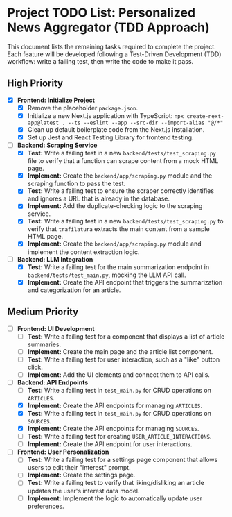 # Project TODO List: Personalized News Aggregator (TDD Approach)

This document lists the remaining tasks required to complete the project. Each feature will be developed following a Test-Driven Development (TDD) workflow: write a failing test, then write the code to make it pass.

## High Priority

-   [x] **Frontend: Initialize Project**
    -   [x] Remove the placeholder `package.json`.
    -   [x] Initialize a new Next.js application with TypeScript: `npx create-next-app@latest . --ts --eslint --app --src-dir --import-alias "@/*"`
    -   [x] Clean up default boilerplate code from the Next.js installation.
    -   [x] Set up Jest and React Testing Library for frontend testing.

-   [ ] **Backend: Scraping Service**
    -   [x] **Test:** Write a failing test in a new `backend/tests/test_scraping.py` file to verify that a function can scrape content from a mock HTML page.
    -   [x] **Implement:** Create the `backend/app/scraping.py` module and the scraping function to pass the test.
    -   [x] **Test:** Write a failing test to ensure the scraper correctly identifies and ignores a URL that is already in the database.
    -   [x] **Implement:** Add the duplicate-checking logic to the scraping service.
    -   [x] **Test:** Write a failing test in a new `backend/tests/test_scraping.py` to verify that `trafilatura` extracts the main content from a sample HTML page.
    -   [x] **Implement:** Create the `backend/app/scraping.py` module and implement the content extraction logic.

-   [ ] **Backend: LLM Integration**
    -   [x] **Test:** Write a failing test for the main summarization endpoint in `backend/tests/test_main.py`, mocking the LLM API call.
    -   [x] **Implement:** Create the API endpoint that triggers the summarization and categorization for an article.

## Medium Priority

-   [ ] **Frontend: UI Development**
    -   [ ] **Test:** Write a failing test for a component that displays a list of article summaries.
    -   [ ] **Implement:** Create the main page and the article list component.
    -   [ ] **Test:** Write a failing test for user interaction, such as a "like" button click.
    -   [ ] **Implement:** Add the UI elements and connect them to API calls.

-   [ ] **Backend: API Endpoints**
    -   [ ] **Test:** Write a failing test in `test_main.py` for CRUD operations on `ARTICLES`.
    -   [x] **Implement:** Create the API endpoints for managing `ARTICLES`.
    -   [x] **Test:** Write a failing test in `test_main.py` for CRUD operations on `SOURCES`.
    -   [x] **Implement:** Create the API endpoints for managing `SOURCES`.
    -   [ ] **Test:** Write a failing test for creating `USER_ARTICLE_INTERACTIONS`.
    -   [ ] **Implement:** Create the API endpoint for user interactions.

-   [ ] **Frontend: User Personalization**
    -   [ ] **Test:** Write a failing test for a settings page component that allows users to edit their "interest" prompt.
    -   [ ] **Implement:** Create the settings page.
    -   [ ] **Test:** Write a failing test to verify that liking/disliking an article updates the user's interest data model.
    -   [ ] **Implement:** Implement the logic to automatically update user preferences.